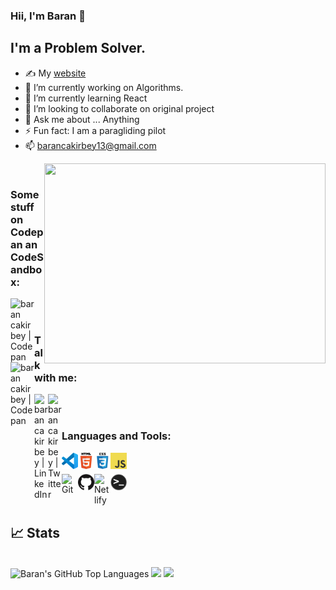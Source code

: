 
<!---
ifeelblue99/ifeelblue99 is a ✨ special ✨ repository because its `README.md` (this file) appears on your GitHub profile.
You can click the Preview link to take a look at your changes.
--->

### Hii, I'm Baran  👋


## I'm a Problem Solver.
- ✍ My [website]
- 🔭 I’m currently working on Algorithms.
- 🌱 I’m currently learning React
- 👯 I’m looking to collaborate on original project
- 💬 Ask me about ... Anything
- ⚡ Fun fact: I am a paragliding pilot
- 📫 barancakirbey13@gmail.com

<img align="right" width="450" height="320" src="https://media1.giphy.com/media/qgQUggAC3Pfv687qPC/giphy.gif?cid=790b761104b09f1c81985d46831c05d52875c6025d01c9a2&rid=giphy.gif&ct=gC">
<br/>

### Some stuff on Codepan an CodeSandbox:
[<img align="left" alt="baran cakirbey | Codepan" width="38px" src="https://img.icons8.com/windows/452/codepen.png" />][codepan]
[<img align="left" alt="baran cakirbey | Codepan" width="38px" src="https://seeklogo.com/images/C/code-sandbox-logo-0746E97CA1-seeklogo.com.png" />][codesandbox]
<br/>
<br />

### Talk with me:
[<img align="left" alt="baran cakirbey | LinkedIn" width="22px" src="https://cdn.jsdelivr.net/npm/simple-icons@v3/icons/linkedin.svg" />][linkedin]
[<img align="left" alt="baran cakirbey | Twitter" width="22px" src="https://cdn.jsdelivr.net/npm/simple-icons@v3/icons/twitter.svg" />][twitter]
<br />
<br/>

### Languages and Tools:
<img align="left" alt="Visual Studio Code" width="26px" src="https://raw.githubusercontent.com/github/explore/80688e429a7d4ef2fca1e82350fe8e3517d3494d/topics/visual-studio-code/visual-studio-code.png"/>
<img align="left" alt="HTML5" width="26px" src="https://raw.githubusercontent.com/github/explore/80688e429a7d4ef2fca1e82350fe8e3517d3494d/topics/html/html.png" />
<img align="left" alt="CSS3" width="26px" src="https://raw.githubusercontent.com/github/explore/80688e429a7d4ef2fca1e82350fe8e3517d3494d/topics/css/css.png" />
<img align="left" alt="JavaScript" width="26px" src="https://raw.githubusercontent.com/github/explore/80688e429a7d4ef2fca1e82350fe8e3517d3494d/topics/javascript/javascript.png" />
<br/>
<br/>
<img align="left" alt="Git" width="26px" src="http://shijuvarghese.com/wp-content/uploads/2018/03/git-logo.png" />
<img align="left" alt="GitHub" width="26px" src="https://raw.githubusercontent.com/github/explore/78df643247d429f6cc873026c0622819ad797942/topics/github/github.png" />
<img align="left" alt="Netlify" width="26px" src="https://seeklogo.com/images/N/netlify-logo-BD8F8A77E2-seeklogo.com.png" />
<img align="left" alt="Terminal" width="26px" src="https://raw.githubusercontent.com/github/explore/80688e429a7d4ef2fca1e82350fe8e3517d3494d/topics/terminal/terminal.png" />

<br />
<br />
<br />


## 📈 Stats
<br />
<img width="48%" alt="Baran's GitHub Top Languages" src="https://github-readme-stats.vercel.app/api/top-langs/?username=ifeelblue99&theme=react&line_height=27&layout=compact" />
<img width="48%" src="https://github-readme-stats.vercel.app/api?username=ifeelblue99&show_icons=true&theme=tokyonight" />
<img width="48%" src="https://github-readme-streak-stats.herokuapp.com/?user=ifeelblue99&theme=tokyonight" />


[twitter]: https://twitter.com/iFeelBlue13
[linkedin]: https://linkedin.com/in/barancakirbey
[portfolio]: https://github.com/ifeelblue99?tab=repositories
[netlify]: https://app.netlify.com/teams/ifeelblue99/overview
[e-mail]: barancakirbey13@gmail.com
[codepan]: https://codepen.io/iFeelBlue
[website]: https://barancakirbey.netlify.app/
[codesandbox]: https://codesandbox.io/u/ifeelblue99


